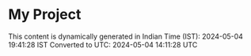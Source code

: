 # My Project

This content is dynamically generated in Indian Time (IST): 2024-05-04 19:41:28 IST
Converted to UTC: 2024-05-04 14:11:28 UTC
